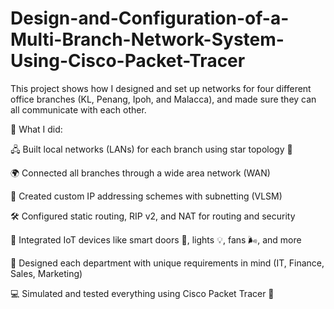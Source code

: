 # Design-and-Configuration-of-a-Multi-Branch-Network-System-Using-Cisco-Packet-Tracer
This project shows how I designed and set up networks for four different office branches (KL, Penang, Ipoh, and Malacca), and made sure they can all communicate with each other.


🔧 What I did:

🖧 Built local networks (LANs) for each branch using star topology 🌟

🌍 Connected all branches through a wide area network (WAN)

🧠 Created custom IP addressing schemes with subnetting (VLSM)

🛠️ Configured static routing, RIP v2, and NAT for routing and security

📶 Integrated IoT devices like smart doors 🚪, lights 💡, fans 🌬️, and more

🏢 Designed each department with unique requirements in mind (IT, Finance, Sales, Marketing)

💻 Simulated and tested everything using Cisco Packet Tracer 🧪

